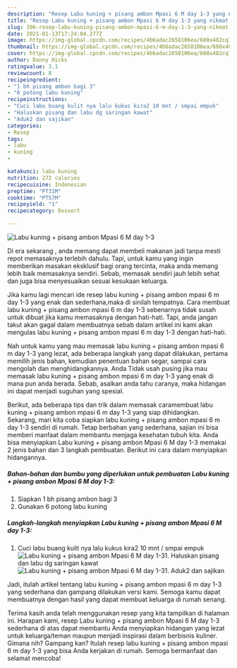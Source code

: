 ```yaml
---
description: "Resep Labu kuning + pisang ambon Mpasi 6 M day 1-3 yang nikmat Untuk Jualan"
title: "Resep Labu kuning + pisang ambon Mpasi 6 M day 1-3 yang nikmat Untuk Jualan"
slug: 396-resep-labu-kuning-pisang-ambon-mpasi-6-m-day-1-3-yang-nikmat-untuk-jualan
date: 2021-01-13T17:24:04.277Z
image: https://img-global.cpcdn.com/recipes/4b6adac2658106ea/680x482cq70/labu-kuning-pisang-ambon-mpasi-6-m-day-1-3-foto-resep-utama.jpg
thumbnail: https://img-global.cpcdn.com/recipes/4b6adac2658106ea/680x482cq70/labu-kuning-pisang-ambon-mpasi-6-m-day-1-3-foto-resep-utama.jpg
cover: https://img-global.cpcdn.com/recipes/4b6adac2658106ea/680x482cq70/labu-kuning-pisang-ambon-mpasi-6-m-day-1-3-foto-resep-utama.jpg
author: Danny Hicks
ratingvalue: 3.1
reviewcount: 8
recipeingredient:
- "1 bh pisang ambon bagi 3"
- "6 potong labu kuning"
recipeinstructions:
- "Cuci labu buang kulit nya lalu kukus kira2 10 mnt / smpai empuk"
- "Haluskan pisang dan labu dg saringan kawat"
- "Aduk2 dan sajikan"
categories:
- Resep
tags:
- labu
- kuning
- 

katakunci: labu kuning  
nutrition: 272 calories
recipecuisine: Indonesian
preptime: "PT31M"
cooktime: "PT57M"
recipeyield: "1"
recipecategory: Dessert

---
```



![Labu kuning + pisang ambon Mpasi 6 M day 1-3](https://img-global.cpcdn.com/recipes/4b6adac2658106ea/680x482cq70/labu-kuning-pisang-ambon-mpasi-6-m-day-1-3-foto-resep-utama.jpg)

Di era  sekarang , anda memang dapat membeli makanan jadi tanpa mesti repot memasaknya terlebih dahulu. Tapi, untuk kamu yang ingin memberikan masakan eksklusif bagi orang tercinta, maka anda memang lebih baik memasaknya sendiri. Sebab, memasak sendiri jauh lebih sehat dan juga bisa menyesuaikan sesuai kesukaan keluarga.

Jika kamu lagi mencari ide resep labu kuning + pisang ambon mpasi 6 m day 1-3 yang enak dan sederhana,maka di sinilah tempatnya. Cara membuat labu kuning + pisang ambon mpasi 6 m day 1-3  sebenarnya tidak susah untuk dibuat jika kamu memasaknya dengan hati-hati. Tapi, anda jangan takut akan gagal dalam membuatnya 
sebab dalam artikel ini kami akan mengulas labu kuning + pisang ambon mpasi 6 m day 1-3 dengan hati-hati.  



Nah untuk kamu yang mau memasak labu kuning + pisang ambon mpasi 6 m day 1-3 yang lezat, ada beberapa langkah yang dapat dilakukan, pertama memilih jenis bahan, kemudian penentuan bahan segar, sampai cara mengolah dan menghidangkannya. Anda Tidak usah pusing jika mau memasak labu kuning + pisang ambon mpasi 6 m day 1-3 yang enak di mana pun anda berada. Sebab, asalkan anda  tahu caranya, maka hidangan ini dapat menjadi suguhan yang spesial.

Berikut, ada beberapa tips dan trik dalam memasak caramembuat labu kuning + pisang ambon mpasi 6 m day 1-3 yang siap dihidangkan. Sekarang, mari kita coba siapkan labu kuning + pisang ambon mpasi 6 m day 1-3 sendiri di rumah. Tetap berbahan yang sederhana, sajian ini bisa memberi manfaat dalam membantu menjaga kesehatan tubuh kita. Anda bisa menyiapkan Labu kuning + pisang ambon Mpasi 6 M day 1-3 memakai 2 jenis bahan dan 3 langkah pembuatan. Berikut ini cara dalam menyiapkan hidangannya.

<!--inarticleads1-->

##### Bahan-bahan dan bumbu yang diperlukan untuk pembuatan Labu kuning + pisang ambon Mpasi 6 M day 1-3:

1. Siapkan 1 bh pisang ambon bagi 3
1. Gunakan 6 potong labu kuning




<!--inarticleads2-->

##### Langkah-langkah menyiapkan Labu kuning + pisang ambon Mpasi 6 M day 1-3:

1. Cuci labu buang kulit nya lalu kukus kira2 10 mnt / smpai empuk
<img src="https://img-global.cpcdn.com/steps/865f6b223c19cfcc/160x128cq70/labu-kuning-pisang-ambon-mpasi-6-m-day-1-3-langkah-memasak-1-foto.jpg" alt="Labu kuning + pisang ambon Mpasi 6 M day 1-3">1. Haluskan pisang dan labu dg saringan kawat
<img src="https://img-global.cpcdn.com/steps/1ae521cf53017b5a/160x128cq70/labu-kuning-pisang-ambon-mpasi-6-m-day-1-3-langkah-memasak-2-foto.jpg" alt="Labu kuning + pisang ambon Mpasi 6 M day 1-3">1. Aduk2 dan sajikan




Jadi, itulah artikel tentang  labu kuning + pisang ambon mpasi 6 m day 1-3  yang sederhana dan gampang dilakukan versi kami. Semoga kamu dapat membuatnya dengan hasil yang dapat membuat keluarga di rumah senang. 

Terima kasih anda telah menggunakan resep yang kita tampilkan di halaman ini. Harapan kami, resep  Labu kuning + pisang ambon Mpasi 6 M day 1-3 sederhana di atas dapat membantu Anda menyiapkan hidangan yang lezat untuk keluarga/teman maupun menjadi inspirasi dalam berbisnis kuliner. Gimana nih? Gampang kan? Itulah resep labu kuning + pisang ambon mpasi 6 m day 1-3 yang bisa Anda kerjakan di rumah. Semoga bermanfaat dan selamat mencoba!

